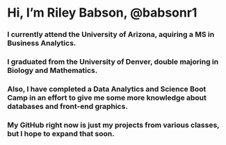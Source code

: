 # Hi, I’m Riley Babson, @babsonr1

### I currently attend the University of Arizona, aquiring a MS in Business Analytics.
### I graduated from the University of Denver, double majoring in Biology and Mathematics.
### Also, I have completed a Data Analytics and Science Boot Camp in an effort to give me some more knowledge about databases and front-end graphics.

### My GitHub right now is just my projects from various classes, but I hope to expand that soon.
<!---
babsonr1/babsonr1 is a ✨ special ✨ repository because its `README.md` (this file) appears on your GitHub profile.
You can click the Preview link to take a look at your changes.
--->
